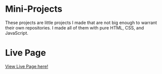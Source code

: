 <h1>Mini-Projects</h1>
<p>These projects are little projects I made that are not big enough to warrant their own repositories. I made all of them with pure HTML, CSS, and JavaScript.</p>

# Live Page

[View Live Page here!](https://landonlloyd.github.io/Mini-Projects/)
